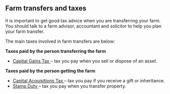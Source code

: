##  Farm transfers and taxes

It is important to get good tax advice when you are transferring your farm.
You should talk to a farm advisor, accountant and solicitor to help you plan
your farm transfer.

The main taxes involved in farm transfers are below:

**Taxes paid by the person transferring the farm**

  * [ Capital Gains Tax ](https://www.citizensinformation.ie/en/money-and-tax/tax/capital-taxes/capital-gains-tax/) – tax you pay when you sell or dispose of an asset. 

**Taxes paid by the person getting the farm**

  * [ Capital Acquisitions Tax ](https://www.citizensinformation.ie/en/money-and-tax/tax/capital-taxes/capital-acquisitions-tax/) – tax you pay if you receive a gift or inheritance. 
  * [ Stamp Duty ](https://www.citizensinformation.ie/en/housing/owning-a-home/buying-a-home/stamp-duty/) – tax you pay when you transfer property. 
